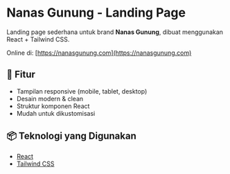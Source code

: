 # Nanas Gunung - Landing Page

Landing page sederhana untuk brand **Nanas Gunung**, dibuat menggunakan React + Tailwind CSS.

Online di: [https://nanasgunung.com](https://nanasgunung.com)

## 🚀 Fitur

- Tampilan responsive (mobile, tablet, desktop)
- Desain modern & clean
- Struktur komponen React
- Mudah untuk dikustomisasi

## 📦 Teknologi yang Digunakan

- [React](https://react.dev/)
- [Tailwind CSS](https://tailwindcss.com/)
